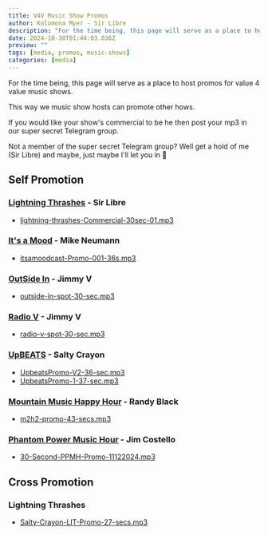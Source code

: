 ```yaml
---
title: V4V Music Show Promos
author: Kolomona Myer - Sir Libre
description: "For the time being, this page will serve as a place to host promos for value 4 value music shows."
date: 2024-10-30T01:44:03.036Z
preview: ""
tags: [media, promos, music-shows]
categories: [media]
---
```


For the time being, this page will serve as a place to host promos for value 4 value music shows.

This way we music show hosts can promote other hows.

If you would like your show's commercial to be he then post your mp3 in our super secret Telegram group.

Not a member of the super secret Telegram group? Well get a hold of me (Sir Libre) and maybe, just maybe I'll let you in 🙂

## Self Promotion

### [Lightning Thrashes](https://lightningthrashes.com) - Sir Libre

- [lightning-thrashes-Commercial-30sec-01.mp3](https://cdn.kolomona.com/media/v4v/Commercials/Lightning-Thrashes/lightning-thrashes-Commercial-30sec-01.mp3)

### [It's a Mood](https://podcastindex.org/podcast/6562175) - Mike Neumann

- [itsamoodcast-Promo-001-36s.mp3](https://cdn.kolomona.com/media/v4v/Commercials/Its-a-Mood/itsamoodcast-Promo-001-36s.mp3)

### [OutSide In](https://jimmyv4v.com) - Jimmy V

- [outside-in-spot-30-sec.mp3](https://cdn.kolomona.com/media/v4v/Commercials/Jimmy-V/outside-in-spot-30-sec.mp3)

### [Radio V](https://jimmyv4v.com) - Jimmy V

- [radio-v-spot-30-sec.mp3](https://cdn.kolomona.com/media/v4v/Commercials/Jimmy-V/radio-v-spot-30-sec.mp3)

### [UpBEATS](https://upbeatspodcast.com/) - Salty Crayon

- [UpbeatsPromo-V2-36-sec.mp3](https://cdn.kolomona.com/media/v4v/Commercials/UpBEATS/UpbeatsPromo-V2-36-sec.mp3)
- [UpbeatsPromo-1-37-sec.mp3](https://cdn.kolomona.com/media/v4v/Commercials/UpBEATS/UpbeatsPromo-1-37-sec.mp3)

### [Mountain Music Happy Hour](https://m2h2music.com/) - Randy Black

- [m2h2-promo-43-secs.mp3](https://cdn.kolomona.com/media/v4v/Commercials/M2H2/m2h2-promo-43-secs.mp3)

### [Phantom Power Music Hour](https://www.phantompowermusic.io/) - Jim Costello

- [30-Second-PPMH-Promo-11122024.mp3](https://cdn.kolomona.com/media/v4v/Commercials/Phantom-Power/30-Second-PPMH-Promo-11122024.mp3)

## Cross Promotion

### Lightning Thrashes

- [Salty-Crayon-LIT-Promo-27-secs.mp3](https://cdn.kolomona.com/media/v4v/Commercials/crosspromos/Lightning-Thrashes/Salty-Crayon-LIT-Promo-27-secs.mp3)
